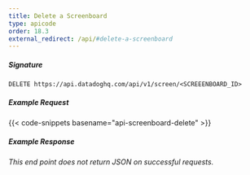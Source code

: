 ```yaml
---
title: Delete a Screenboard
type: apicode
order: 18.3
external_redirect: /api/#delete-a-screenboard
---
```


##### Signature
`DELETE https://api.datadoghq.com/api/v1/screen/<SCREEENBOARD_ID>`
##### Example Request
{{< code-snippets basename="api-screenboard-delete" >}}
##### Example Response
*This end point does not return JSON on successful requests.*

